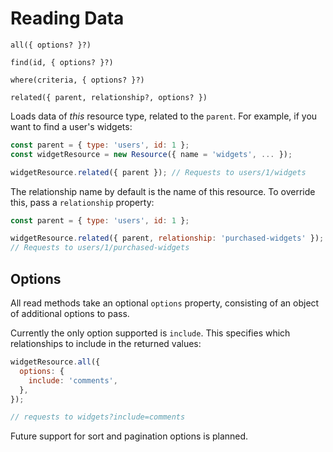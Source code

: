 # Reading Data

`all({ options? }?)`

`find(id, { options? }?)`

`where(criteria, { options? }?)`

`related({ parent, relationship?, options? })`

Loads data of *this* resource type, related to the `parent`. For example, if you want to find a user's widgets:

```js
const parent = { type: 'users', id: 1 };
const widgetResource = new Resource({ name = 'widgets', ... });

widgetResource.related({ parent }); // Requests to users/1/widgets
```

The relationship name by default is the name of this resource. To override this, pass a `relationship` property:

```js
const parent = { type: 'users', id: 1 };

widgetResource.related({ parent, relationship: 'purchased-widgets' });
// Requests to users/1/purchased-widgets
```

## Options

All read methods take an optional `options` property, consisting of an object of additional options to pass.

Currently the only option supported is `include`. This specifies which relationships to include in the returned values:

```js
widgetResource.all({
  options: {
    include: 'comments',
  },
});

// requests to widgets?include=comments
```

Future support for sort and pagination options is planned.
